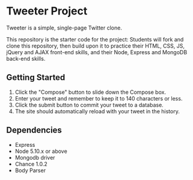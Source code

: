 # Tweeter Project

Tweeter is a simple, single-page Twitter clone.

This repository is the starter code for the project: Students will fork and clone this repository, then build upon it to practice their HTML, CSS, JS, jQuery and AJAX front-end skills, and their Node, Express and MongoDB back-end skills.

## Getting Started

1. Click the "Compose" button to slide down the Compose box.
2. Enter your tweet and remember to keep it to 140 characters or less.
3. Click the submit button to commit your tweet to a database.
4. The site should automatically reload with your tweet in the history.

## Dependencies

- Express
- Node 5.10.x or above
- Mongodb driver
- Chance 1.0.2
- Body Parser
